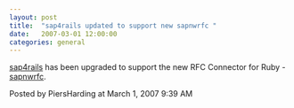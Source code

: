```yaml
---
layout: post
title:  "sap4rails updated to support new sapnwrfc "
date:   2007-03-01 12:00:00
categories: general
---
```



<a href='http://raa.ruby-lang.org/project/sap4rails' target='_blank'>sap4rails</a> has been upgraded to support the new RFC Connector for Ruby - <a href='http://raa.ruby-lang.org/project/sapnwrfc' target='_blank'>sapnwrfc</a>.

<div id="a000072more"><div id="more">

</div></div>

<p class="posted">Posted by PiersHarding at March  1, 2007  9:39 AM</p>






